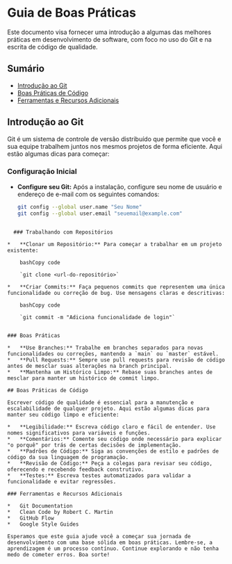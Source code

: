 # Guia de Boas Práticas

Este documento visa fornecer uma introdução a algumas das melhores práticas em desenvolvimento de software, com foco no uso do Git e na escrita de código de qualidade.

## Sumário

- [Introdução ao Git](#introdução-ao-git)
- [Boas Práticas de Código](#boas-práticas-de-código)
- [Ferramentas e Recursos Adicionais](#ferramentas-e-recursos-adicionais)

## Introdução ao Git

Git é um sistema de controle de versão distribuído que permite que você e sua equipe trabalhem juntos nos mesmos projetos de forma eficiente. Aqui estão algumas dicas para começar:

### Configuração Inicial

- **Configure seu Git:** Após a instalação, configure seu nome de usuário e endereço de e-mail com os seguintes comandos:
  ```bash
  git config --global user.name "Seu Nome"
  git config --global user.email "seuemail@example.com"
```

  ### Trabalhando com Repositórios

*   **Clonar um Repositório:** Para começar a trabalhar em um projeto existente:
    
    bashCopy code
    
    `git clone <url-do-repositório>`
    
*   **Criar Commits:** Faça pequenos commits que representem uma única funcionalidade ou correção de bug. Use mensagens claras e descritivas:
    
    bashCopy code
    
    `git commit -m "Adiciona funcionalidade de login"`
    

### Boas Práticas

*   **Use Branches:** Trabalhe em branches separados para novas funcionalidades ou correções, mantendo a `main` ou `master` estável.
*   **Pull Requests:** Sempre use pull requests para revisão de código antes de mesclar suas alterações na branch principal.
*   **Mantenha um Histórico Limpo:** Rebase suas branches antes de mesclar para manter um histórico de commit limpo.

## Boas Práticas de Código

Escrever código de qualidade é essencial para a manutenção e escalabilidade de qualquer projeto. Aqui estão algumas dicas para manter seu código limpo e eficiente:

*   **Legibilidade:** Escreva código claro e fácil de entender. Use nomes significativos para variáveis e funções.
*   **Comentários:** Comente seu código onde necessário para explicar "o porquê" por trás de certas decisões de implementação.
*   **Padrões de Código:** Siga as convenções de estilo e padrões de código da sua linguagem de programação.
*   **Revisão de Código:** Peça a colegas para revisar seu código, oferecendo e recebendo feedback construtivo.
*   **Testes:** Escreva testes automatizados para validar a funcionalidade e evitar regressões.

### Ferramentas e Recursos Adicionais

*   Git Documentation
*   Clean Code by Robert C. Martin
*   GitHub Flow
*   Google Style Guides

Esperamos que este guia ajude você a começar sua jornada de desenvolvimento com uma base sólida em boas práticas. Lembre-se, a aprendizagem é um processo contínuo. Continue explorando e não tenha medo de cometer erros. Boa sorte!